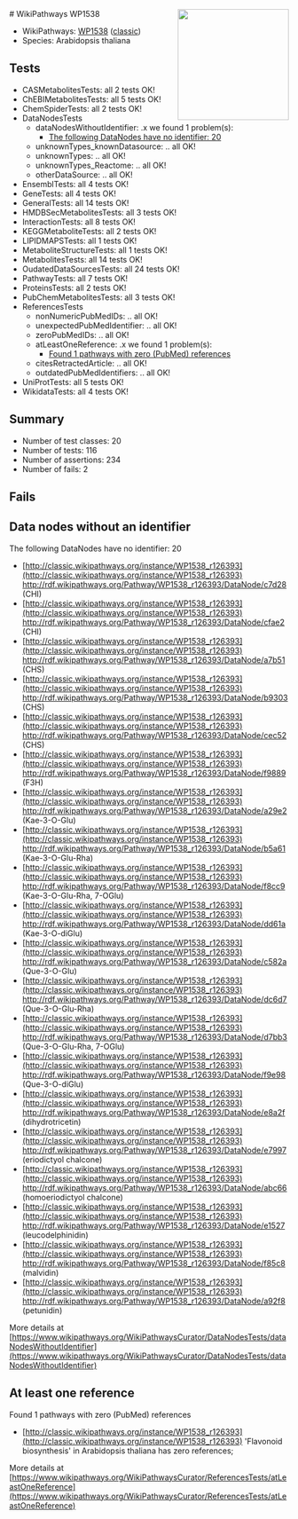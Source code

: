 <img style="float: right; width: 200px" src="https://upload.wikimedia.org/wikipedia/commons/thumb/8/83/Wplogo_with_text_500.png/640px-Wplogo_with_text_500.png" />
# WikiPathways WP1538

* WikiPathways: [WP1538](https://wikipathways.org/pathways/WP1538) ([classic](https://classic.wikipathways.org/instance/WP1538))
* Species: Arabidopsis thaliana
## Tests
* CASMetabolitesTests: all 2 tests OK!
* ChEBIMetabolitesTests: all 5 tests OK!
* ChemSpiderTests: all 2 tests OK!
* DataNodesTests
    * dataNodesWithoutIdentifier: .x we found 1 problem(s):
        * [The following DataNodes have no identifier: 20](#8792c4af)
    * unknownTypes_knownDatasource: .. all OK!
    * unknownTypes: .. all OK!
    * unknownTypes_Reactome: .. all OK!
    * otherDataSource: .. all OK!
* EnsemblTests: all 4 tests OK!
* GeneTests: all 4 tests OK!
* GeneralTests: all 14 tests OK!
* HMDBSecMetabolitesTests: all 3 tests OK!
* InteractionTests: all 8 tests OK!
* KEGGMetaboliteTests: all 2 tests OK!
* LIPIDMAPSTests: all 1 tests OK!
* MetaboliteStructureTests: all 1 tests OK!
* MetabolitesTests: all 14 tests OK!
* OudatedDataSourcesTests: all 24 tests OK!
* PathwayTests: all 7 tests OK!
* ProteinsTests: all 2 tests OK!
* PubChemMetabolitesTests: all 3 tests OK!
* ReferencesTests
    * nonNumericPubMedIDs: .. all OK!
    * unexpectedPubMedIdentifier: .. all OK!
    * zeroPubMedIDs: .. all OK!
    * atLeastOneReference: .x we found 1 problem(s):
        * [Found 1 pathways with zero (PubMed) references](#d0a459f0)
    * citesRetractedArticle: .. all OK!
    * outdatedPubMedIdentifiers: .. all OK!
* UniProtTests: all 5 tests OK!
* WikidataTests: all 4 tests OK!


## Summary

* Number of test classes: 20
* Number of tests: 116
* Number of assertions: 234
* Number of fails: 2

## Fails

<a name="8792c4af" />

## Data nodes without an identifier

The following DataNodes have no identifier: 20

* [http://classic.wikipathways.org/instance/WP1538_r126393](http://classic.wikipathways.org/instance/WP1538_r126393) http://rdf.wikipathways.org/Pathway/WP1538_r126393/DataNode/c7d28 (CHI)
* [http://classic.wikipathways.org/instance/WP1538_r126393](http://classic.wikipathways.org/instance/WP1538_r126393) http://rdf.wikipathways.org/Pathway/WP1538_r126393/DataNode/cfae2 (CHI)
* [http://classic.wikipathways.org/instance/WP1538_r126393](http://classic.wikipathways.org/instance/WP1538_r126393) http://rdf.wikipathways.org/Pathway/WP1538_r126393/DataNode/a7b51 (CHS)
* [http://classic.wikipathways.org/instance/WP1538_r126393](http://classic.wikipathways.org/instance/WP1538_r126393) http://rdf.wikipathways.org/Pathway/WP1538_r126393/DataNode/b9303 (CHS)
* [http://classic.wikipathways.org/instance/WP1538_r126393](http://classic.wikipathways.org/instance/WP1538_r126393) http://rdf.wikipathways.org/Pathway/WP1538_r126393/DataNode/cec52 (CHS)
* [http://classic.wikipathways.org/instance/WP1538_r126393](http://classic.wikipathways.org/instance/WP1538_r126393) http://rdf.wikipathways.org/Pathway/WP1538_r126393/DataNode/f9889 (F3H)
* [http://classic.wikipathways.org/instance/WP1538_r126393](http://classic.wikipathways.org/instance/WP1538_r126393) http://rdf.wikipathways.org/Pathway/WP1538_r126393/DataNode/a29e2 (Kae-3-O-Glu)
* [http://classic.wikipathways.org/instance/WP1538_r126393](http://classic.wikipathways.org/instance/WP1538_r126393) http://rdf.wikipathways.org/Pathway/WP1538_r126393/DataNode/b5a61 (Kae-3-O-Glu-Rha)
* [http://classic.wikipathways.org/instance/WP1538_r126393](http://classic.wikipathways.org/instance/WP1538_r126393) http://rdf.wikipathways.org/Pathway/WP1538_r126393/DataNode/f8cc9 (Kae-3-O-Glu-Rha, 7-OGlu)
* [http://classic.wikipathways.org/instance/WP1538_r126393](http://classic.wikipathways.org/instance/WP1538_r126393) http://rdf.wikipathways.org/Pathway/WP1538_r126393/DataNode/dd61a (Kae-3-O-diGlu)
* [http://classic.wikipathways.org/instance/WP1538_r126393](http://classic.wikipathways.org/instance/WP1538_r126393) http://rdf.wikipathways.org/Pathway/WP1538_r126393/DataNode/c582a (Que-3-O-Glu)
* [http://classic.wikipathways.org/instance/WP1538_r126393](http://classic.wikipathways.org/instance/WP1538_r126393) http://rdf.wikipathways.org/Pathway/WP1538_r126393/DataNode/dc6d7 (Que-3-O-Glu-Rha)
* [http://classic.wikipathways.org/instance/WP1538_r126393](http://classic.wikipathways.org/instance/WP1538_r126393) http://rdf.wikipathways.org/Pathway/WP1538_r126393/DataNode/d7bb3 (Que-3-O-Glu-Rha, 7-OGlu)
* [http://classic.wikipathways.org/instance/WP1538_r126393](http://classic.wikipathways.org/instance/WP1538_r126393) http://rdf.wikipathways.org/Pathway/WP1538_r126393/DataNode/f9e98 (Que-3-O-diGlu)
* [http://classic.wikipathways.org/instance/WP1538_r126393](http://classic.wikipathways.org/instance/WP1538_r126393) http://rdf.wikipathways.org/Pathway/WP1538_r126393/DataNode/e8a2f (dihydrotricetin)
* [http://classic.wikipathways.org/instance/WP1538_r126393](http://classic.wikipathways.org/instance/WP1538_r126393) http://rdf.wikipathways.org/Pathway/WP1538_r126393/DataNode/e7997 (eriodictyol chalcone)
* [http://classic.wikipathways.org/instance/WP1538_r126393](http://classic.wikipathways.org/instance/WP1538_r126393) http://rdf.wikipathways.org/Pathway/WP1538_r126393/DataNode/abc66 (homoeriodictyol chalcone)
* [http://classic.wikipathways.org/instance/WP1538_r126393](http://classic.wikipathways.org/instance/WP1538_r126393) http://rdf.wikipathways.org/Pathway/WP1538_r126393/DataNode/e1527 (leucodelphinidin)
* [http://classic.wikipathways.org/instance/WP1538_r126393](http://classic.wikipathways.org/instance/WP1538_r126393) http://rdf.wikipathways.org/Pathway/WP1538_r126393/DataNode/f85c8 (malvidin)
* [http://classic.wikipathways.org/instance/WP1538_r126393](http://classic.wikipathways.org/instance/WP1538_r126393) http://rdf.wikipathways.org/Pathway/WP1538_r126393/DataNode/a92f8 (petunidin)


More details at [https://www.wikipathways.org/WikiPathwaysCurator/DataNodesTests/dataNodesWithoutIdentifier](https://www.wikipathways.org/WikiPathwaysCurator/DataNodesTests/dataNodesWithoutIdentifier)

<a name="d0a459f0" />

## At least one reference

Found 1 pathways with zero (PubMed) references

* [http://classic.wikipathways.org/instance/WP1538_r126393](http://classic.wikipathways.org/instance/WP1538_r126393) 'Flavonoid biosynthesis' in Arabidopsis thaliana has zero references; 


More details at [https://www.wikipathways.org/WikiPathwaysCurator/ReferencesTests/atLeastOneReference](https://www.wikipathways.org/WikiPathwaysCurator/ReferencesTests/atLeastOneReference)

